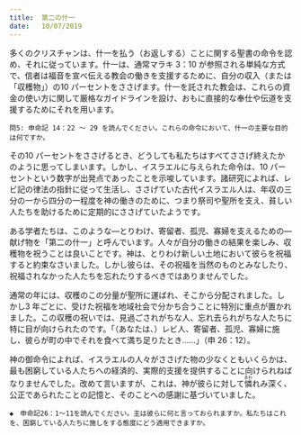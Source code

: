```yaml
---
title:  第二の什一
date:   10/07/2019
---
```


多くのクリスチャンは、什一を払う（お返しする）ことに関する聖書の命令を認め、それに従っています。什一は、通常マラキ 3：10 が参照される単純な方式で、信者は福音を宣べ伝える教会の働きを支援するために、自分の収入（または「収穫物」）の10 パーセントをささげます。什一を託された教会は、これらの資金の使い方に関して厳格なガイドラインを設け、おもに直接的な奉仕や伝道を支援するためにそれを用います。

`問5: 申命記 14：22 ～ 29 を読んでください。これらの命令において、什一の主要な目的は何ですか。`

その10 パーセントをささげるとき、どうしても私たちはすべてささげ終えたかのように思ってしまいます。しかし、イスラエルに与えられた命令は、10 パーセントという数字が出発点であったことを示唆しています。諸研究によれば、レビ記の律法の指針に従って生活し、ささげていた古代イスラエル人は、年収の三分の一から四分の一程度を神の働きのために、つまり祭司や聖所を支え、貧しい人たちを助けるために定期的にささげていたようです。

ある学者たちは、このような―とりわけ、寄留者、孤児、寡婦を支えるための―献げ物を「第二の什一」と呼んでいます。人々が自分の働きの結果を楽しみ、収穫物を祝うことは良いことです。神は、とりわけ新しい土地において彼らを祝福すると約束なさいました。しかし彼らは、その祝福を当然のものとみなしたり、祝福されなかった人たちを忘れたりするべきではありませんでした。

通常の年には、収穫のこの分量が聖所に運ばれ、そこから分配されました。しかし3 年ごとに、受けた祝福を地域社会で分かち合うことに特別に重点が置かれました。この収穫の祝いでは、見過ごされがちな人、忘れ去られがちな人たちに特に目が向けられたのです。「（あなたは、）レビ人、寄留者、孤児、寡婦に施し、彼らが町の中でそれを食べて満ち足りたとき……」（申 26：12）。

神の御命令によれば、イスラエルの人々がささげた物の少なくともいくらかは、最も困窮している人たちへの経済的、実際的支援を提供することに向けられねばなりませんでした。改めて言いますが、これは、神が彼らに対して<ruby>憐<rt>あわ</rt></ruby>れみ深く、公正であられたことの記憶と、そのことへの感謝に基づいていました。

`◆　申命記26：1～11を読んでください。主は彼らに何と言っておられますか。私たちはこれを、困窮している人たちに施しをする態度にどう適用できますか。`